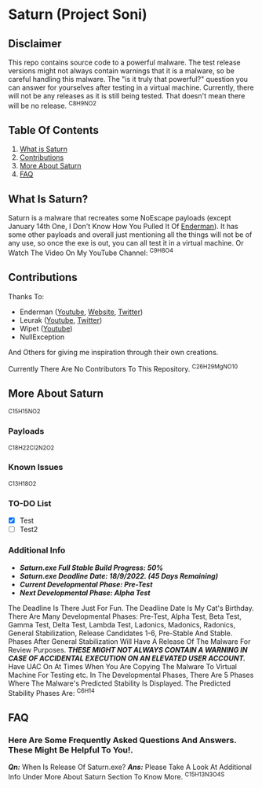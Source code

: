 # Saturn (Project Soni)
## Disclaimer
This repo contains source code to a powerful malware.
The test release versions might not always contain warnings that it is a malware, so be careful handling this malware.
The "is it truly that powerful?" question you can answer for yourselves after testing in a virtual machine.
Currently, there will not be any releases as it is still being tested. That doesn't mean there will be no release.
<sup>C8H9NO2</sup>

## Table Of Contents
1. [What is Saturn](https://github.com/AlvinIsSoCool/Saturn#what-is-saturn)
2. [Contributions](https://github.com/AlvinIsSoCool/Saturn#contributions)
3. [More About Saturn](https://github.com/AlvinIsSoCool/Saturn#more-about-saturn)
4. [FAQ](https://github.com/AlvinIsSoCool/Saturn#faq)

## What Is Saturn?
Saturn is a malware that recreates some NoEscape payloads (except January 14th One, I Don't Know How You Pulled It Of [Enderman](https://youtube.com/c/Endermanch)).
It has some other payloads and overall just mentioning all the things will not be of any use, so once the exe is out, you can all test it in a virtual machine.
Or Watch The Video On My YouTube Channel: 
<sup>C9H8O4</sup>
## Contributions
Thanks To:
+ Enderman ([Youtube](https://youtube.com/c/Endermanch), [Website](https://malwarewatch.org/), [Twitter](https://mobile.twitter.com/endermanch))
+ Leurak ([Youtube](https://youtube.com/c/Leurak), [Twitter](https://mobile.twitter.com/LeurAK47))
+ Wipet ([Youtube](https://youtube.com/c/wipet))
+ NullException

And Others for giving me inspiration through their own creations.

Currently There Are No Contributors To This Repository.
<sup>C26H29MgNO10</sup>

## More About Saturn
<sup>C15H15NO2</sup>
### Payloads
<sup>C18H22Cl2N2O2</sup>

### Known Issues
<sup>C13H18O2</sup>

### TO-DO List
- [x] Test
- [ ] Test2

### Additional Info

+ ***Saturn.exe Full Stable Build Progress: 50%***
+ ***Saturn.exe Deadline Date: 18/9/2022. (45 Days Remaining)***
+ ***Current Developmental Phase: Pre-Test***
+ ***Next Developmental Phase: Alpha Test***

The Deadline Is There Just For Fun. The Deadline Date Is My Cat's Birthday.
There Are Many Developmental Phases: Pre-Test, Alpha Test, Beta Test, Gamma Test, Delta Test, Lambda Test, Ladonics, Madonics, Radonics, General Stabilization, Release Candidates 1-6, Pre-Stable And Stable.
Phases After General Stabilization Will Have A Release Of The Malware For Review Purposes. ***THESE MIGHT NOT ALWAYS CONTAIN A WARNING IN CASE OF ACCIDENTAL EXECUTION ON AN ELEVATED USER ACCOUNT.*** Have UAC On At Times When You Are Copying The Malware To Virtual Machine For Testing etc.
In The Developmental Phases, There Are 5 Phases Where The Malware's Predicted Stability Is Displayed.
The Predicted Stability Phases Are: 
<sup>C6H14</sup>

## FAQ
### Here Are Some Frequently Asked Questions And Answers. These Might Be Helpful To You!.
***Qn:*** When Is Release Of Saturn.exe?
***Ans:*** Please Take A Look At Additional Info Under More About Saturn Section To Know More.
<sup>C15H13N3O4S</sup>
